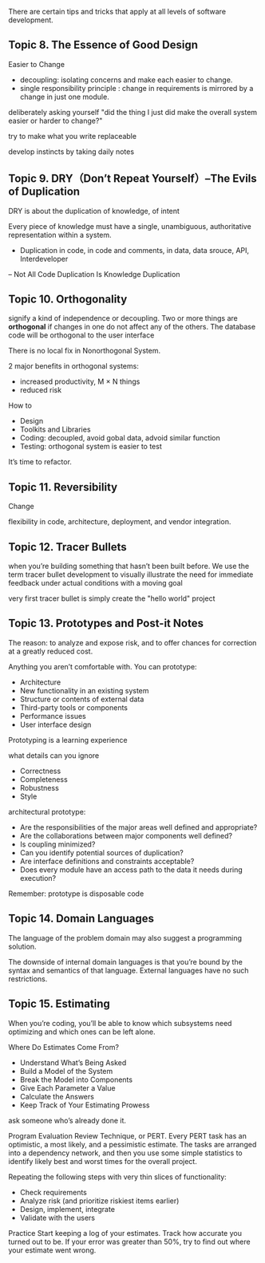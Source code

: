 There are certain tips and tricks that apply at all levels of software development.

## Topic 8. The Essence of Good Design 
Easier to Change
- decoupling: isolating concerns and make each easier to change.
- single responsibility principle : change in requirements is mirrored by a change in just one module.

deliberately asking yourself "did the thing I just did make the overall system easier
or harder to change?"

try to make what you write replaceable

develop instincts by taking daily notes

## Topic 9. DRY（Don’t Repeat Yourself）–The Evils of Duplication 

DRY is about the duplication of knowledge, of intent

Every piece of knowledge must have a single, unambiguous, authoritative representation within a system.

- Duplication in code, in code and comments, in data, data srouce, API, Interdeveloper

– Not All Code Duplication Is Knowledge Duplication

## Topic 10. Orthogonality 
signify a kind of independence or decoupling.
Two or more things are **orthogonal** if changes in one do not affect
any of the others. 
The database code will be orthogonal to the user interface

There is no local fix in Nonorthogonal System.

2 major benefits in orthogonal systems: 
- increased productivity, M × N things
- reduced risk

How to
- Design
- Toolkits and Libraries
- Coding: decoupled, avoid gobal data, advoid similar function
- Testing:  orthogonal system is easier to test


It’s time to refactor.


## Topic 11. Reversibility 
Change

flexibility in code, architecture, deployment, and vendor integration.

## Topic 12. Tracer Bullets 
when you’re building something that hasn’t been built before. We use the term tracer bullet development to visually illustrate the need for immediate feedback under actual conditions with a moving goal

very first tracer bullet is simply create the "hello world" project

## Topic 13. Prototypes and Post-it Notes 
The reason: to analyze and expose risk, and to offer chances for correction at a
greatly reduced cost. 

Anything you aren’t comfortable with. You can prototype:
- Architecture
- New functionality in an existing system
- Structure or contents of external data
- Third-party tools or components
- Performance issues
- User interface design

Prototyping is a learning experience

what details can you ignore
- Correctness
- Completeness
- Robustness
- Style

architectural prototype:
- Are the responsibilities of the major areas well defined and appropriate?
- Are the collaborations between major components well defined?
- Is coupling minimized?
- Can you identify potential sources of duplication?
- Are interface definitions and constraints acceptable?
- Does every module have an access path to the data it needs during execution?

Remember: prototype is disposable code

## Topic 14. Domain Languages 
The language of the problem domain may also suggest a programming solution.

The downside of internal domain languages is that you’re bound by the syntax
and semantics of that language. 
External languages have no such restrictions.


## Topic 15. Estimating 

When you’re coding, you’ll be able to know which subsystems need optimizing and which ones can be left alone.

Where Do Estimates Come From?
- Understand What’s Being Asked
- Build a Model of the System
- Break the Model into Components
- Give Each Parameter a Value 
- Calculate the Answers
- Keep Track of Your Estimating Prowess

ask someone who’s already done it.


Program Evaluation Review Technique, or PERT.
Every PERT task has an optimistic, a most likely, and a pessimistic estimate.
The tasks are arranged into a dependency network, and then you use some
simple statistics to identify likely best and worst times for the overall project.

Repeating the following steps with very thin slices of functionality:
- Check requirements
- Analyze risk (and prioritize riskiest items earlier)
- Design, implement, integrate
- Validate with the users

Practice
Start keeping a log of your estimates. Track how accurate you turned out to be. If your error was greater than 50%, try to find out where your estimate went wrong.
